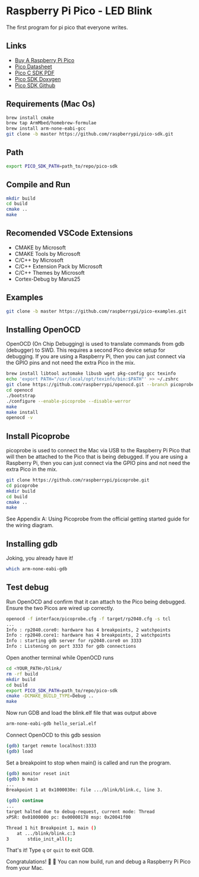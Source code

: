 # Raspberry Pi Pico - LED Blink

The first program for pi pico that everyone writes.

## Links
- [Buy A Raspberry Pi Pico](https://www.raspberrypi.com/products/raspberry-pi-pico/)
- [Pico Datasheet](https://datasheets.raspberrypi.com/pico/pico-datasheet.pdf)
- [Pico C SDK PDF](https://datasheets.raspberrypi.com/pico/raspberry-pi-pico-c-sdk.pdf)
- [Pico SDK Doxygen](https://raspberrypi.github.io/pico-sdk-doxygen/)
- [Pico SDK Github](https://github.com/raspberrypi/pico-sdk)

## Requirements (Mac Os)
```bash
brew install cmake
brew tap ArmMbed/homebrew-formulae
brew install arm-none-eabi-gcc
git clone -b master https://github.com/raspberrypi/pico-sdk.git
```

## Path
```bash
export PICO_SDK_PATH=path_to/repo/pico-sdk
```

## Compile and Run
```bash
mkdir build
cd build
cmake ..
make
```

## Recomended VSCode Extensions
- CMAKE by Microsoft
- CMAKE Tools by Microsoft
- C/C++ by Microsoft
- C/C++ Extension Pack by Microsoft
- C/C++ Themes by Microsoft
- Cortex-Debug by Marus25

## Examples
```bash
git clone -b master https://github.com/raspberrypi/pico-examples.git
```

## Installing OpenOCD
OpenOCD (On Chip Debugging) is used to translate commands from gdb (debugger) to SWD.
This requires a second Pico device setup for debugging. If you are using a Raspberry Pi, then you can just connect via the GPIO pins and not need the extra Pico in the mix.

```bash
brew install libtool automake libusb wget pkg-config gcc texinfo
echo 'export PATH="/usr/local/opt/texinfo/bin:$PATH"' >> ~/.zshrc
git clone https://github.com/raspberrypi/openocd.git --branch picoprobe --depth=1
cd openocd
./bootstrap
./configure --enable-picoprobe --disable-werror
make
make install
openocd -v
```

## Install Picoprobe
picoprobe is used to connect the Mac via USB to the Raspberry Pi Pico that will then be attached to the Pico that is being debugged. If you are using a Raspberry Pi, then you can just connect via the GPIO pins and not need the extra Pico in the mix.

```bash
git clone https://github.com/raspberrypi/picoprobe.git
cd picoprobe
mkdir build
cd build
cmake ..
make
```

See Appendix A: Using Picoprobe from the official getting started guide for the wiring diagram.

## Installing gdb 
Joking, you already have it!

```bash
which arm-none-eabi-gdb
```

## Test debug
Run OpenOCD and confirm that it can attach to the Pico being debugged. Ensure the two Picos are wired up correctly.

```bash
openocd -f interface/picoprobe.cfg -f target/rp2040.cfg -s tcl
...
Info : rp2040.core0: hardware has 4 breakpoints, 2 watchpoints
Info : rp2040.core1: hardware has 4 breakpoints, 2 watchpoints
Info : starting gdb server for rp2040.core0 on 3333
Info : Listening on port 3333 for gdb connections
```

Open another terminal while OpenOCD runs
```bash
cd <YOUR_PATH>/blink/
rm -rf build
mkdir build
cd build
export PICO_SDK_PATH=path_to/repo/pico-sdk
cmake -DCMAKE_BUILD_TYPE=Debug ..
make
```

Now run GDB and load the blink.elf file that was output above
```bash
arm-none-eabi-gdb hello_serial.elf
```

Connect OpenOCD to this gdb session
```bash
(gdb) target remote localhost:3333
(gdb) load
```

Set a breakpoint to stop when main() is called and run the program.
```bash
(gdb) monitor reset init
(gdb) b main
...
Breakpoint 1 at 0x1000030e: file .../blink/blink.c, line 3.

(gdb) continue
...
target halted due to debug-request, current mode: Thread
xPSR: 0x01000000 pc: 0x00000178 msp: 0x20041f00

Thread 1 hit Breakpoint 1, main ()
    at .../blink/blink.c:3
3	    stdio_init_all();
```
That's it! Type `q` or `quit` to exit GDB.

Congratulations! 🥳 🎉 You can now build, run and debug a Raspberry Pi Pico from your Mac.